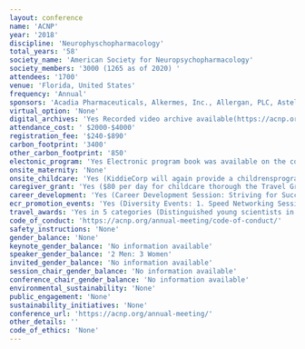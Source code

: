 ```yaml
---
layout: conference 
name: 'ACNP'
year: '2018'
discipline: 'Neurophyschopharmacology'
total_years: '58'
society_name: 'American Society for Neuropsychopharmacology'
society_members: '3000 (1265 as of 2020) '
attendees: '1700'
venue: 'Florida, United States'
frequency: 'Annual'
sponsors: 'Acadia Pharmaceuticals, Alkermes, Inc., Allergan, PLC, Astellas Pharma, Avanir Pharmaceuticals, Boehringer Ingelheim Pharma, Eisai, Inc., H. Lundbeck A/S, Denmark, Hoffmann-LaRoche, Inc., Intra-Cellular Therapies, Inc., Janssen Pharmaceuticals, Inc., Mitsubishi Tanabe Pharma, Development America, Inc., Navitor Pharmaceuticals, Inc., Neurocrine Biosciences, Inc., Otsuka Pharmaceutical Development and Commercialization, Inc., Sage Therapeutics, Inc., Sunovion Pharmaceuticals, Inc., Takeda Pharmaceuticals'
virtual_option: 'None'
digital_archives: 'Yes Recorded video archive available(https://acnp.org/digital-library/annual-meeting-videos/), ACNP has a digital library with many other digital resources as well(https://acnp.org/digital-library/), E-posters were available on conference website (past meetings).'
attendance_cost: ' $2000-$4000'
registration_fee: '$240-$890'
carbon_footprint: '3400'
other_carbon_footprint: '850'
electonic_program: 'Yes Electronic program book was available on the conference website.'
onsite_maternity: 'None'
onsite_childcare: 'Yes (KiddieCorp will again provide a childrensprogram. KiddieCorp is in its 33rd year of providing high-quality childrens programs andyouth services for meetings and special events. They take watching your children veryseriously. KiddieCorp has enjoyed long-time partnerships with the American Academy ofPediatrics, which has helped establish KiddieCorp as a premier provider of eventchildrens program services. This is the 8th year the ACNP has partnered withKiddieCorp to provide a childcare option for attendees.  Their goal is to provide your children with a program they want to attend while providingyou with that critical "peace of mind" feeling so you can attend your meeting activities.The childrens program is for children ages 6 months through 12 years old.)'
caregiver_grant: 'Yes ($80 per day for childcare thorough the Travel Grant (For select distinguished ECRs))'
career_development: 'Yes (Career Development Session: Striving for Success as Faculty in Academia.)'
ecr_promotion_events: 'Yes (Diversity Events: 1. Speed Networking Session, sponsored by the Membership Advisory Task Force (Open to all registered attendees). 2. Under-Represented Minority Women’s Networking Session (Open to all registered URM attendees) 3.ACNP Under-Represented Minority Networking Reception (Open to all registered URM scientific attendees) 4. Women’s Luncheon 5. Networking Reception, sponsored by the Women’s Task Force)'
travel_awards: 'Yes in 5 categories (Distinguished young scientists in the field of neuropsychopharmacology, AWARD BENEFITS: Annual Meeting registration for award recipient and accompanying other, Up to five nights lodging and roundtrip coach airfare to attend the annual meeting, Ground transportation stipend of $100, A daily stipend of $50 for meals up to six days, Childcare stipend of $80 per day, per child, Opportunity to present a poster abstract, An ACNP member mentor for the annual meeting, An automatic invitation to attend four (4) additional annual meetings with reduced registration fee, and the opportunity to present a poster abstract at each meeting, ELIGIBILITY: Any scientist worldwide is eligible to apply for a travel award. All candidates must be eligible in one of the three applicant tiers AND meet training/post training limits as described below.  Candidates from underrepresented populations in science and medicine are highly encouraged to apply. Previous Travel Awardees are not eligible to apply. APPLICANT TIERS: Junior Level applicants are defined as those individuals who are below Assistant Professor or equivalent level if in a non-academic institution, i.e., trainees including psychiatric residents, Pharm.D. residents, interns, and post-doctoral fellows. These applicants may be no more than 5 years past final training (postdoctoral fellowship or residency). Post training for M.D.’s will be counted from the final year of their residency or fellowship. Post training for Pharm.D.’s will be counted from completion of Pharm.D. or residency if completed.  Post training for Ph.D.’s will be counted from the last year of postdoctoral fellowship. Senior Level applicants are defined as those individuals who are at the Assistant Professor level or its equivalent, but not an R01 awardee.  Applicants may be no more than 5 years past their final training (postdoctoral fellowship or residency). Any person who is an Associate Professor or has already obtained an R01, is considered too senior to apply for a travel award. Post training for M.D.’s will be counted from the final year of their residency or fellowship. Post training for Pharm.D.’s will be counted from completion of Pharm.D. or residency if completed.  Post training for Ph.D.’s will be counted from the last year of postdoctoral fellowship. TYPES OF AWARDS: Although all applicants for a travel award complete one common application, there are several categories within the travel award program as described below.)'
code_of_conduct: 'https://acnp.org/annual-meeting/code-of-conduct/'
safety_instructions: 'None'
gender_balance: 'None'
keynote_gender_balance: 'No information available'
speaker_gender_balance: '2 Men: 3 Women'
invited_gender_balance: 'No information available'
session_chair_gender_balance: 'No information available'
conference_chair_gender_balance: 'No information available'
environmental_sustainability: 'None'
public_engagement: 'None'
sustainability_initiatives: 'None'
conference_url: 'https://acnp.org/annual-meeting/'
other_details: ''
code_of_ethics: 'None'
---
```

